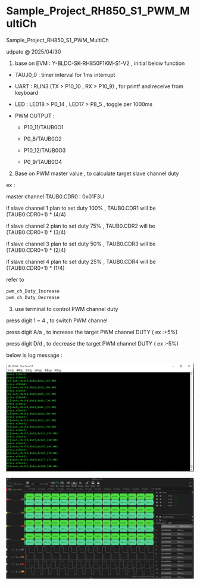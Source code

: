 # Sample_Project_RH850_S1_PWM_MultiCh
Sample_Project_RH850_S1_PWM_MultiCh

udpate @ 2025/04/30

1. base on EVM : Y-BLDC-SK-RH850F1KM-S1-V2 , initial below function

- TAUJ0_0 : timer interval for 1ms interrupt

- UART : RLIN3 (TX > P10_10 , RX > P10_9) , for printf and receive from keyboard

- LED : LED18 > P0_14 , LED17 > P8_5 , toggle per 1000ms

- PWM OUTPUT : 

	- P10_11/TAUB0O1 
	
	- P0_8/TAUB0O2
	
	- P10_12/TAUB0O3
	
	- P0_9/TAUB0O4
	
2. Base on PWM master value , to calculate target slave channel duty	
	
ex : 

master channel TAUB0.CDR0 : 0x01F3U

if slave channel 1 plan to set duty 100% , TAUB0.CDR1 will be (TAUB0.CDR0+1) * (4/4)

if slave channel 2 plan to set duty 75% , TAUB0.CDR2 will be (TAUB0.CDR0+1) * (3/4)

if slave channel 3 plan to set duty 50% , TAUB0.CDR3 will be (TAUB0.CDR0+1) * (2/4)

if slave channel 4 plan to set duty 25% , TAUB0.CDR4 will be (TAUB0.CDR0+1) * (1/4)
	
refer to 

```c
pwm_ch_Duty_Increase
pwm_ch_Duty_Decrease
```	
	
3. use terminal to control PWM channel duty

press digit 1 ~ 4 , to switch PWM channel

press digit A/a , to increase the target PWM channel DUTY ( ex :+5%)

press digit D/d , to decrease the target PWM channel DUTY ( ex :-5%)


below is log message :

![image](https://github.com/released/Sample_Project_RH850_S1_PWM_MultiCh/blob/main/log_pwm.jpg)


![image](https://github.com/released/Sample_Project_RH850_S1_PWM_MultiCh/blob/main/LA_pwm.jpg)


